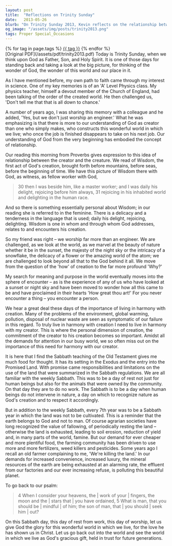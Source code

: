 ```yaml
---
layout: post
title:  "Reflections on Trinity Sunday"
date:   2013-05-26
blurb: "On Trinity Sunday 2013, Kevin reflects on the relationship between God as Father, Son, and Holy Spirit, and the world. He discusses the personal nature of God's wisdom and the importance of living in harmony with creation. The sermon emphasizes the need to respect nature as God's creation and to consider our environmental responsibilities."
og_image: "/assets/img/posts/trinity2013.png"
tags: Proper Special_Occasions
---    
```

<div class="tag-pills">
    {% for tag in page.tags %}
    <a href="{{ site.baseurl }}/tag/{{ tag | slugify }}" class="tag-pill">{{ tag }}</a>
    {% endfor %}
</div>
[Original PDF](/assets/pdf/trinity2013.pdf)
Today is Trinity Sunday, when we think upon God as Father, Son, and Holy Spirit. It is one of those days for standing back and taking a look at the big picture, for thinking of the wonder of God, the wonder of this world and our place in it.

As I have mentioned before, my own path to faith came through my interest in science. One of my key memories is of an 'A' Level Physics class. My physics teacher, himself a devout member of the Church of England, had been talking of the order of the created world. He then challenged us, 'Don't tell me that that is all down to chance.'

A number of years ago, I was sharing this memory with a colleague and he added, 'Yes, but we don't just worship an engineer.' What he was emphasizing is that there is more to our understanding of God as creator than one who simply makes, who constructs this wonderful world in which we live; who once the job is finished disappears to take on his next job. Our understanding of God from the very beginning has embodied the concept of relationship.

Our reading this morning from Proverbs gives expression to this idea of relationship between the creator and the creature. We read of Wisdom, the first act of God's creation, brought forth before mountains, before seas, before the beginning of time. We have this picture of Wisdom there with God, as witness, as fellow worker with God,

> 30 then I was beside him, like a master worker;
> and I was daily his delight,
> rejoicing before him always,
> 31 rejoicing in his inhabited world
> and delighting in the human race.

And so there is something essentially personal about Wisdom; in our reading she is referred to in the feminine. There is a delicacy and a tenderness in the language that is used; daily his delight, rejoicing, delighting. Wisdom is one in whom and through whom God addresses, relates to and encounters his creation.

So my friend was right – we worship far more than an engineer. We are challenged, as we look at the world, as we marvel at the beauty of nature whether it be in the sunset, the majesty of the night sky or the intricacy of a snowflake, the delicacy of a flower or the amazing world of the atom; we are challenged to look beyond all that to the God behind it all. We move from the question of the 'how' of creation to the far more profound 'Why?'

My search for meaning and purpose in the world eventually moves into the sphere of encounter – as is the experience of any of us who have looked at a sunset or night sky and have been moved to wonder how all this came to be and have proclaimed in their hearts 'How great thou art!' For you never encounter a thing – you encounter a person.

We hear a great deal these days of the importance of living in harmony with creation. Many of the problems of the environment, global warming, pollution, disposal of nuclear waste are seen as symptomatic of our failure in this regard. To truly live in harmony with creation I need to live in harmony with my creator. This is where the personal dimension of creation, the commitment of the creator to his creation becomes so important. Amidst all the demands for attention in our busy world, we so often miss out on the importance of this need for harmony with our creator.

It is here that I find the Sabbath teaching of the Old Testament gives me much food for thought. It has its setting in the Exodus and the entry into the Promised Land. With promise came responsibilities and limitations on the use of the land that were summarized in the Sabbath regulations. We are all familiar with the weekly Sabbath. This was to be a day of rest not just for human beings but also for the animals that were owned by the community. On that day they are to do no work. The Sabbath is to be a day when human beings do not intervene in nature, a day on which to recognize nature as God's creation and to respect it accordingly.

But in addition to the weekly Sabbath, every 7th year was to be a Sabbath year in which the land was not to be cultivated. This is a reminder that the earth belongs to God and not to man. Of course agrarian societies have long recognized the value of fallowing, of periodically resting the land – otherwise the land is exhausted, leading to soil erosion, reduction of yield and, in many parts of the world, famine. But our demand for ever cheaper and more plentiful food, the farming community has been driven to use more and more fertilizers, weed killers and pesticides. Some years ago I recall an old farmer complaining to me, 'We're killing the land.' In our demands for increased convenience, increased luxury, the mineral resources of the earth are being exhausted at an alarming rate, the effluent from our factories and our ever increasing refuse, is polluting this beautiful planet.

To go back to our psalm:

> 4 When I consider your heavens, the | work of your | fingers,
> the moon and the | stars that | you have ordained,
> 5 What is man, that you should be | mindful | of him;
> the son of man, that | you should | seek him | out?

On this Sabbath day, this day of rest from work, this day of worship, let us give God the glory for this wonderful world in which we live, for the love he has shown us in Christ. Let us go back out into the world and see the world in which we live as God's gracious gift, held in trust for future generations.
